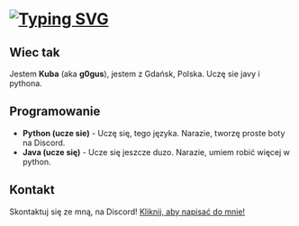 # [![Typing SVG](https://readme-typing-svg.demolab.com/?lines=Hejka,+jestem+Kuba!+🙋)](https://git.io/typing-svg)

## Wiec tak
Jestem **Kuba** (aka **g0gus**), jestem z Gdańsk, Polska. Uczę sie javy i pythona.

## Programowanie
- **Python (ucze sie)** - Uczę się, tego języka. Narazie, tworzę proste boty na Discord.
- **Java (ucze się)** - Ucze się jeszcze duzo. Narazie, umiem robić więcej w python.

## Kontakt
Skontaktuj się ze mną, na Discord! [Kliknij, aby napisać do mnie!](https://discord.com/users/848452367518662656)
